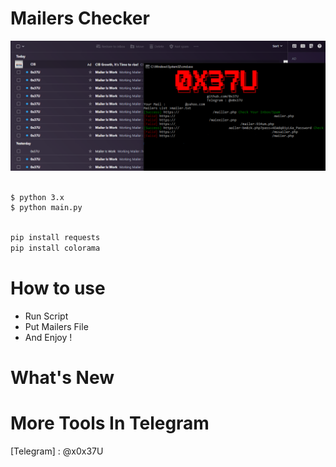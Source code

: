 
# Mailers Checker

![](./img.PNG)

```bash

$ python 3.x
$ python main.py

```
```python

pip install requests
pip install colorama

```
# How to use
 - Run Script
 - Put Mailers File
 - And Enjoy !


# What's New

<h1>More Tools In Telegram</h1>
[Telegram] : @x0x37U
